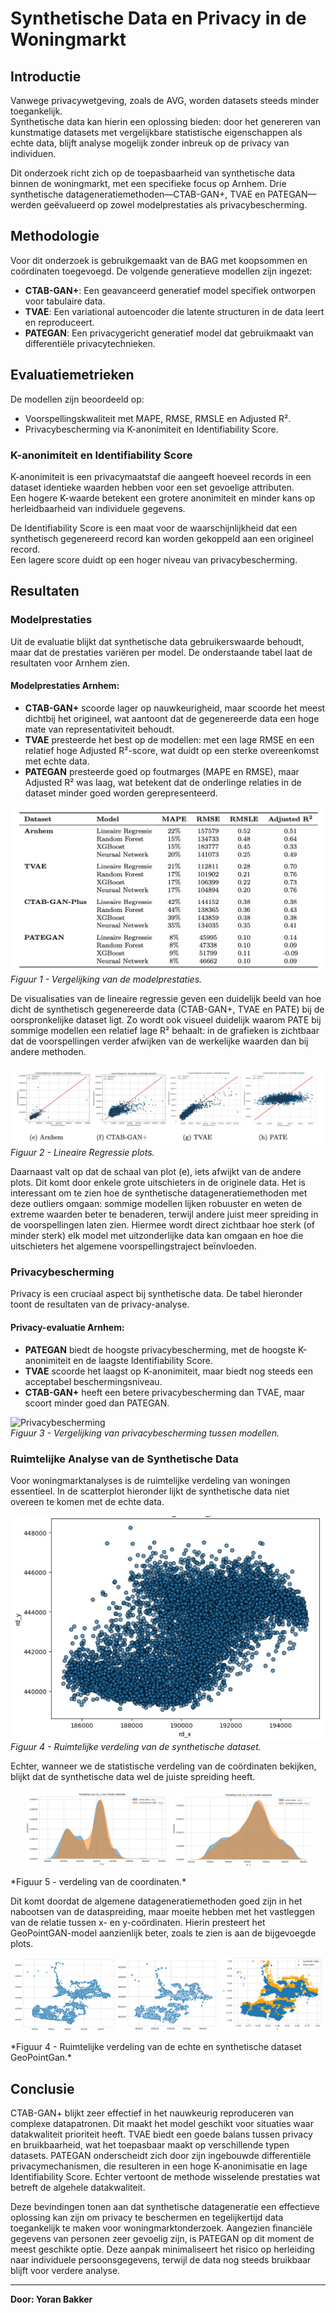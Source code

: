 # Synthetische Data en Privacy in de Woningmarkt

## Introductie

Vanwege privacywetgeving, zoals de AVG, worden datasets steeds minder toegankelijk.  
Synthetische data kan hierin een oplossing bieden: door het genereren van kunstmatige datasets met vergelijkbare statistische eigenschappen als echte data, blijft analyse mogelijk zonder inbreuk op de privacy van individuen.

Dit onderzoek richt zich op de toepasbaarheid van synthetische data binnen de woningmarkt, met een specifieke focus op Arnhem. Drie synthetische datageneratiemethoden—CTAB-GAN+, TVAE en PATEGAN—werden geëvalueerd op zowel modelprestaties als privacybescherming.

## Methodologie

Voor dit onderzoek is gebruikgemaakt van de BAG met koopsommen en coördinaten toegevoegd. De volgende generatieve modellen zijn ingezet:

- **CTAB-GAN+**: Een geavanceerd generatief model specifiek ontworpen voor tabulaire data.
- **TVAE**: Een variational autoencoder die latente structuren in de data leert en reproduceert.
- **PATEGAN**: Een privacygericht generatief model dat gebruikmaakt van differentiële privacytechnieken.

## Evaluatiemetrieken

De modellen zijn beoordeeld op:

- Voorspellingskwaliteit met MAPE, RMSE, RMSLE en Adjusted R².
- Privacybescherming via K-anonimiteit en Identifiability Score.

### K-anonimiteit en Identifiability Score

K-anonimiteit is een privacymaatstaf die aangeeft hoeveel records in een dataset identieke waarden hebben voor een set gevoelige attributen.  
Een hogere K-waarde betekent een grotere anonimiteit en minder kans op herleidbaarheid van individuele gegevens.

De Identifiability Score is een maat voor de waarschijnlijkheid dat een synthetisch gegenereerd record kan worden gekoppeld aan een origineel record.  
Een lagere score duidt op een hoger niveau van privacybescherming.

## Resultaten

### Modelprestaties

Uit de evaluatie blijkt dat synthetische data gebruikerswaarde behoudt, maar dat de prestaties variëren per model. De onderstaande tabel laat de resultaten voor Arnhem zien.

#### Modelprestaties Arnhem:

- **CTAB-GAN+** scoorde lager op nauwkeurigheid, maar scoorde het meest dichtbij het origineel, wat aantoont dat de gegenereerde data een hoge mate van representativiteit behoudt.
- **TVAE** presteerde het best op de modellen: met een lage RMSE en een relatief hoge Adjusted R²-score, wat duidt op een sterke overeenkomst met echte data.
- **PATEGAN** presteerde goed op foutmarges (MAPE en RMSE), maar Adjusted R² was laag, wat betekent dat de onderlinge relaties in de dataset minder goed worden gerepresenteerd.

![Modelprestaties](Images/image001.jpg)  
*Figuur 1 - Vergelijking van de modelprestaties.*

De visualisaties van de lineaire regressie geven een duidelijk beeld van hoe dicht de synthetisch gegenereerde data (CTAB-GAN+, TVAE en PATE) bij de oorspronkelijke dataset ligt. Zo wordt ook visueel duidelijk waarom PATE bij sommige modellen een relatief lage R² behaalt: in de grafieken is zichtbaar dat de voorspellingen verder afwijken van de werkelijke waarden dan bij andere methoden.

![Modelprestaties](Images/image010.jpg)  
*Figuur 2 - Lineaire Regressie plots.*

Daarnaast valt op dat de schaal van plot (e), iets afwijkt van de andere plots. Dit komt door enkele grote uitschieters in de originele data. Het is interessant om te zien hoe de synthetische datageneratiemethoden met deze outliers omgaan: sommige modellen lijken robuuster en weten de extreme waarden beter te benaderen, terwijl andere juist meer spreiding in de voorspellingen laten zien. Hiermee wordt direct zichtbaar hoe sterk (of minder sterk) elk model met uitzonderlijke data kan omgaan en hoe die uitschieters het algemene voorspellingstraject beïnvloeden.

### Privacybescherming

Privacy is een cruciaal aspect bij synthetische data. De tabel hieronder toont de resultaten van de privacy-analyse.

#### Privacy-evaluatie Arnhem:

- **PATEGAN** biedt de hoogste privacybescherming, met de hoogste K-anonimiteit en de laagste Identifiability Score.
- **TVAE** scoorde het laagst op K-anonimiteit, maar biedt nog steeds een acceptabel beschermingsniveau.
- **CTAB-GAN+** heeft een betere privacybescherming dan TVAE, maar scoort minder goed dan PATEGAN.

![Privacybescherming](Assets:images/bestandsnaam.png)  
*Figuur 3 - Vergelijking van privacybescherming tussen modellen.*

### Ruimtelijke Analyse van de Synthetische Data

Voor woningmarktanalyses is de ruimtelijke verdeling van woningen essentieel. In de scatterplot hieronder lijkt de synthetische data niet overeen te komen met de echte data.

![Scatterplot Synthetische Data](Images/image008.jpg)  
*Figuur 4 - Ruimtelijke verdeling van de synthetische dataset.*

Echter, wanneer we de statistische verdeling van de coördinaten bekijken, blijkt dat de synthetische data wel de juiste spreiding heeft.
<p align="center">
  <img src="Images/image009.jpg" width="45%">
  <img src="Images/image007.jpg" width="45%">
</p>
*Figuur 5 - verdeling van de coordinaten.*

Dit komt doordat de algemene datageneratiemethoden goed zijn in het nabootsen van de dataspreiding, maar moeite hebben met het vastleggen van de relatie tussen x- en y-coördinaten. Hierin presteert het GeoPointGAN-model aanzienlijk beter, zoals te zien is aan de bijgevoegde plots.

<p align="center">
  <img src="Images/image003.jpg" width="32%">
  <img src="Images/image004.jpg" width="32%">
  <img src="Images/image005.jpg" width="32%">
</p>
*Figuur 4 - Ruimtelijke verdeling van de echte en synthetische dataset GeoPointGan.*

## Conclusie

CTAB-GAN+ blijkt zeer effectief in het nauwkeurig reproduceren van complexe datapatronen. Dit maakt het model geschikt voor situaties waar datakwaliteit prioriteit heeft. TVAE biedt een goede balans tussen privacy en bruikbaarheid, wat het toepasbaar maakt op verschillende typen datasets. PATEGAN onderscheidt zich door zijn ingebouwde differentiële privacymechanismen, die resulteren in een hoge K-anonimisatie en lage Identifiability Score. Echter vertoont de methode wisselende prestaties wat betreft de algehele datakwaliteit.

Deze bevindingen tonen aan dat synthetische datageneratie een effectieve oplossing kan zijn om privacy te beschermen en tegelijkertijd data toegankelijk te maken voor woningmarktonderzoek. Aangezien financiële gegevens van personen zeer gevoelig zijn, is PATEGAN op dit moment de meest geschikte optie. Deze aanpak minimaliseert het risico op herleiding naar individuele persoonsgegevens, terwijl de data nog steeds bruikbaar blijft voor verdere analyse.

---

**Door: Yoran Bakker**
